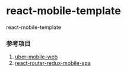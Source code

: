 # react-mobile-template
react-mobile-template

### 参考项目

1. [uber-mobile-web](https://github.com/narendrashetty/uber-mobile-web)
2. [react-router-redux-mobile-spa](https://github.com/younth/react-router-redux-mobile-spa)